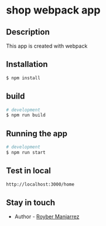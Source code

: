 # shop webpack app

## Description

This app is created with webpack

## Installation

```bash
$ npm install
```
## build
```bash
# development
$ npm run build
```

## Running the app

```bash
# development
$ npm run start
```

## Test in local

```bash
http://localhost:3000/home
```


## Stay in touch

- Author - [Royber Manjarrez](https://Github.com/roybermahe)

